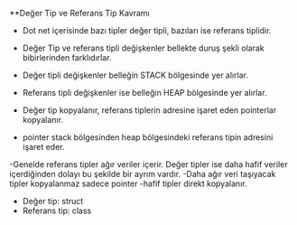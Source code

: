 **Değer Tip ve Referans Tip Kavramı
- Dot net içerisinde bazı tipler değer tipli, bazıları ise referans tiplidir.
- Değer Tip ve referans tipli değişkenler bellekte duruş şekli olarak bibirlerinden farklıdırlar.

- Değer tipli değişkenler belleğin STACK bölgesinde yer alırlar.
- Referans tipli değişkenler ise belleğin HEAP bölgesinde yer alırlar.

- Değer tip kopyalanır, referans tiplerin adresine işaret eden pointerlar kopyalanır.
- pointer stack bölgesinden heap bölgesindeki referans tipin adresini işaret eder.

-Genelde referans tipler ağır veriler içerir. Değer tipler ise daha hafif veriler içerdiğinden dolayı bu şekilde bir ayrım vardır.
-Daha ağır veri taşıyacak tipler kopyalanmaz sadece pointer
-hafif tipler direkt kopyalanır.

- Değer tip: struct
- Referans tip: class